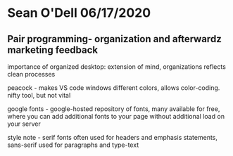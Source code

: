 # Sean O'Dell 06/17/2020
## Pair programming- organization and afterwardz marketing feedback

importance of organized desktop: extension of mind, organizations reflects clean processes

peacock - makes VS code windows different colors, allows color-coding. nifty tool, but not vital

google fonts - google-hosted repository of fonts, many available for free, where you can add additional fonts to your page without additional load on your server

style note - serif fonts often used for headers and emphasis statements, sans-serif used for paragraphs and type-text